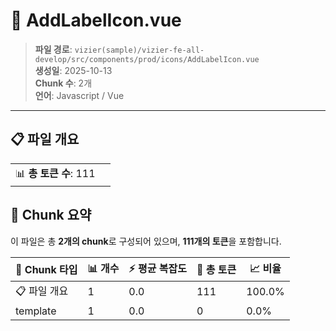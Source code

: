 # 📄 AddLabelIcon.vue

> **파일 경로**: `vizier(sample)/vizier-fe-all-develop/src/components/prod/icons/AddLabelIcon.vue`  
> **생성일**: 2025-10-13  
> **Chunk 수**: 2개  
> **언어**: Javascript / Vue
---


## 📋 파일 개요

| | |
|--|--|
| 📊 **총 토큰 수**: 111 |  |






## 🧩 Chunk 요약

이 파일은 총 **2개의 chunk**로 구성되어 있으며, **111개의 토큰**을 포함합니다.

| 🧩 Chunk 타입 | 📊 개수 | ⚡ 평균 복잡도 | 📝 총 토큰 | 📈 비율 |
|---------------|--------|-------------|----------|--------|
| 📋 파일 개요 | 1 | 0.0 | 111 | 100.0% |
| template | 1 | 0.0 | 0 | 0.0% |

